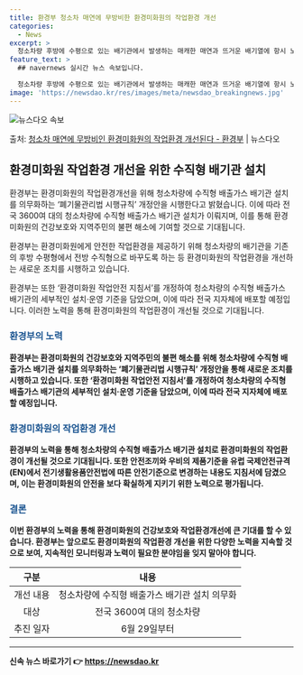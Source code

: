 ```yaml
---
title: 환경부 청소차 매연에 무방비한 환경미화원의 작업환경 개선
categories:
  - News
excerpt: >
  청소차량 후방에 수평으로 있는 배기관에서 발생하는 매캐한 매연과 뜨거운 배기열에 항시 노출되었던 환경미화원의…
feature_text: >
  ## navernews 실시간 뉴스 속보입니다.

  청소차량 후방에 수평으로 있는 배기관에서 발생하는 매캐한 매연과 뜨거운 배기열에 항시 노출되었던 환경미화원의…
image: 'https://newsdao.kr/res/images/meta/newsdao_breakingnews.jpg'
---
```


![뉴스다오 속보](https://newsdao.kr/res/images/meta/newsdao_breakingnews.jpg)

<p>출처: <a href="https://newsdao.kr/3124" rel="dofollow">청소차 매연에 무방비인 환경미화원의 작업환경 개선된다 - 환경부</a> | 뉴스다오</p>

<h2 data-ke-size="size26">환경미화원 작업환경 개선을 위한 수직형 배기관 설치</h2>

환경부는 환경미화원의 작업환경개선을 위해 청소차량에 수직형 배출가스 배기관 설치를 의무화하는 ‘폐기물관리법 시행규칙’ 개정안을 시행한다고 밝혔습니다. 이에 따라 전국 3600여 대의 청소차량에 수직형 배출가스 배기관 설치가 이뤄지며, 이를 통해 환경미화원의 건강보호와 지역주민의 불편 해소에 기여할 것으로 기대됩니다.

<p data-ke-size="size16">환경부는 환경미화원에게 안전한 작업환경을 제공하기 위해 청소차량의 배기관을 기존의 후방 수평형에서 전방 수직형으로 바꾸도록 하는 등 환경미화원의 작업환경을 개선하는 새로운 조치를 시행하고 있습니다.</p>

환경부는 또한 ‘환경미화원 작업안전 지침서’를 개정하여 청소차량의 수직형 배출가스 배기관의 세부적인 설치·운영 기준을 담았으며, 이에 따라 전국 지자체에 배포할 예정입니다. 이러한 노력을 통해 환경미화원의 작업환경이 개선될 것으로 기대됩니다.

<h3 data-ke-size="size20"><b><span style="color: #1a5490;">환경부의 노력</span><b></h3>

환경부는 환경미화원의 건강보호와 지역주민의 불편 해소를 위해 청소차량에 수직형 배출가스 배기관 설치를 의무화하는 ‘폐기물관리법 시행규칙’ 개정안을 통해 새로운 조치를 시행하고 있습니다. 또한 ‘환경미화원 작업안전 지침서’를 개정하여 청소차량의 수직형 배출가스 배기관의 세부적인 설치·운영 기준을 담았으며, 이에 따라 전국 지자체에 배포할 예정입니다.

<h3 data-ke-size="size20"><b><span style="color: #1a5490;">환경미화원의 작업환경 개선</span><b></h3>

환경부의 노력을 통해 청소차량의 수직형 배출가스 배기관 설치로 환경미화원의 작업환경이 개선될 것으로 기대됩니다. 또한 안전조끼와 우비의 제품기준을 유럽 국제안전규격(EN)에서 전기생활용품안전법에 따른 안전기준으로 변경하는 내용도 지침서에 담겼으며, 이는 환경미화원의 안전을 보다 확실하게 지키기 위한 노력으로 평가됩니다.

<h3 data-ke-size="size20"><b><span style="color: #1a5490;">결론</span><b></h3>

이번 환경부의 노력을 통해 환경미화원의 건강보호와 작업환경개선에 큰 기대를 할 수 있습니다. 환경부는 앞으로도 환경미화원의 작업환경 개선을 위한 다양한 노력을 지속할 것으로 보여, 지속적인 모니터링과 노력이 필요한 분야임을 잊지 말아야 합니다.

<table>
<thead>
<tr>
<th style="text-align: center;">구분</th>
<th style="text-align: center;">내용</th>
</tr>
</thead>
<tbody>
<tr>
<td style="text-align: center;">개선 내용</td>
<td style="text-align: center;">청소차량에 수직형 배출가스 배기관 설치 의무화</td>
</tr>
<tr>
<td style="text-align: center;">대상</td>
<td style="text-align: center;">전국 3600여 대의 청소차량</td>
</tr>
<tr>
<td style="text-align: center;">추진 일자</td>
<td style="text-align: center;">6월 29일부터</td>
</tr>
</tbody>
</table>

<hr> 

신속 뉴스 바로가기 👉 <a href="https://newsdao.kr" rel="dofollow">https://newsdao.kr</a>


